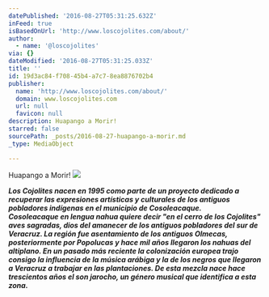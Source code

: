 ```yaml
---
datePublished: '2016-08-27T05:31:25.632Z'
inFeed: true
isBasedOnUrl: 'http://www.loscojolites.com/about/'
author:
  - name: '@loscojolites'
via: {}
dateModified: '2016-08-27T05:31:25.033Z'
title: ''
id: 19d3ac84-f708-45b4-a7c7-8ea8876702b4
publisher:
  name: 'http://www.loscojolites.com/about/'
  domain: www.loscojolites.com
  url: null
  favicon: null
description: Huapango a Morir!
starred: false
sourcePath: _posts/2016-08-27-huapango-a-morir.md
_type: MediaObject

---
```

Huapango a Morir!
![](https://s3-us-west-2.amazonaws.com/the-grid-img/p/d66492c1de04bb438ca2774a18913b4cc71199d1.jpg)

_**Los Cojolites nacen en 1995 como parte de un proyecto dedicado a recuperar las expresiones artísticas y culturales de los antiguos pobladores indígenas en el municipio de Cosoleacaque.**_  
_**Cosoleacaque en lengua nahua quiere decir "en el cerro de los Cojolites" aves sagradas, dios del amanecer de los antiguos pobladores del sur de Veracruz. La región fue asentamiento de los antiguos Olmecas, posteriormente por Popolucas y hace mil años llegaron los nahuas del altiplano. En un pasado más reciente la colonización europea trajo consigo la influencia de la música arábiga y la de los negros que llegaron a Veracruz a trabajar en las plantaciones. De esta mezcla nace hace trescientos años el son jarocho, un género musical que identifica a esta zona.**_